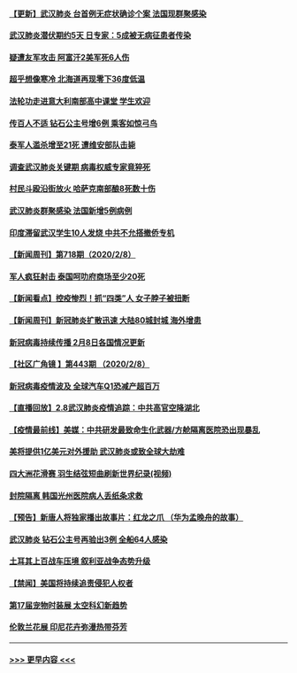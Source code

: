 #### [【更新】武汉肺炎 台首例无症状确诊个案 法国现群聚感染](../pages/prog202/a102770740.md?t=02092144) 
#### [武汉肺炎潜伏期约5天 日专家：5成被无病征患者传染](../pages/prog202/a102773145.md?t=02092144) 
#### [疑遭友军攻击 阿富汗2美军死6人伤](../pages/prog202/a102773140.md?t=02092144) 
#### [超乎想像寒冷 北海道再现零下36度低温](../pages/prog202/a102773122.md?t=02092144) 
#### [法轮功走进意大利南部高中课堂 学生欢迎](../pages/prog202/a102773105.md?t=02092144) 
#### [传百人不适 钻石公主号增6例 乘客如惊弓鸟](../pages/prog202/a102773051.md?t=02092144) 
#### [泰军人滥杀增至21死 遭维安部队击毙](../pages/prog202/a102772913.md?t=02092144) 
#### [调查武汉肺炎关键期 病毒权威专家竟猝死](../pages/prog202/a102773033.md?t=02092144) 
#### [村民斗殴沿街放火 哈萨克南部酿8死数十伤](../pages/prog202/a102772980.md?t=02092144) 
#### [武汉肺炎群聚感染 法国新增5例病例](../pages/prog202/a102772957.md?t=02092144) 
#### [印度滞留武汉学生10人发烧 中共不允搭撤侨专机](../pages/prog202/a102772946.md?t=02092144) 
#### [【新闻周刊】第718期（2020/2/8）](../pages/prog202/a102772921.md?t=02092144) 
#### [军人疯狂射击 泰国呵叻府商场至少20死](../pages/prog202/a102772833.md?t=02092144) 
#### [【新闻看点】控疫惨烈！抓“四类”人 女子脖子被扭断](../pages/prog202/a102772896.md?t=02092144) 
#### [【新闻周刊】新冠肺炎扩散迅速 大陆80城封城 海外增患](../pages/prog202/a102772852.md?t=02092144) 
#### [新冠病毒持续传播 2月8日各国情况更新](../pages/prog202/a102772826.md?t=02092144) 
#### [【社区广角镜  】第443期  （2020/2/8）](../pages/prog202/a102772736.md?t=02092144) 
#### [新冠病毒疫情波及 全球汽车Q1恐减产超百万](../pages/prog202/a102772695.md?t=02092144) 
#### [【直播回放】2.8武汉肺炎疫情追踪：中共高官空降湖北](../pages/prog202/a102772618.md?t=02092144) 
#### [【疫情最前线】美媒：中共研发最致命生化武器/方舱隔离医院恐出现暴乱](../pages/prog202/a102772439.md?t=02092144) 
#### [美将提供1亿美元对外援助 武汉肺炎或致全球大劫难](../pages/prog202/a102772361.md?t=02092144) 
#### [四大洲花滑赛 羽生结弦短曲刷新世界纪录(视频)](../pages/prog202/a102772341.md?t=02092144) 
#### [封院隔离 韩国光州医院病人丢纸条求救](../pages/prog202/a102772282.md?t=02092144) 
#### [【预告】新唐人将独家播出故事片：红龙之爪 （华为孟晚舟的故事）](../pages/prog202/a102767728.md?t=02092144) 
#### [武汉肺炎 钻石公主号再验出3例 全船64人感染](../pages/prog202/a102771726.md?t=02092144) 
#### [土耳其上百战车压境 叙利亚战争态势升级](../pages/prog202/a102772132.md?t=02092144) 
#### [【禁闻】美国将持续追责侵犯人权者](../pages/prog202/a102772042.md?t=02092144) 
#### [第17届宠物时装展 太空科幻新趋势](../pages/prog202/a102772033.md?t=02092144) 
#### [伦敦兰花展 印尼花卉弥漫热带芬芳](../pages/prog202/a102772026.md?t=02092144) 

----
#### [ >>> 更早内容 <<< ](../indexes/prog202-earlier.md)
